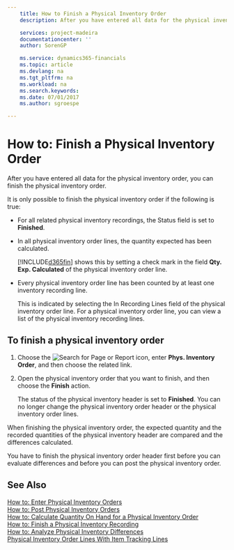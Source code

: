 ```yaml
---
    title: How to Finish a Physical Inventory Order
    description: After you have entered all data for the physical inventory order, you can finish the physical inventory order.

    services: project-madeira 
    documentationcenter: ''
    author: SorenGP

    ms.service: dynamics365-financials
    ms.topic: article
    ms.devlang: na
    ms.tgt_pltfrm: na
    ms.workload: na
    ms.search.keywords:
    ms.date: 07/01/2017
    ms.author: sgroespe

---
```

# How to: Finish a Physical Inventory Order
After you have entered all data for the physical inventory order, you can finish the physical inventory order.  

It is only possible to finish the physical inventory order if the following is true:  

- For all related physical inventory recordings, the Status field is set to **Finished**.  
- In all physical inventory order lines, the quantity expected has been calculated.  

    [!INCLUDE[d365fin](../../includes/d365fin_md.md)] shows this by setting a check mark in the field **Qty. Exp. Calculated** of the physical inventory order line.  

- Every physical inventory order line has been counted by at least one inventory recording line.  

    This is indicated by selecting the In Recording Lines field of the physical inventory order line. For a physical inventory order line, you can view a list of the physical inventory recording lines.  

## To finish a physical inventory order  

1.  Choose the ![Search for Page or Report](../../media/ui-search/search_small.png "Search for Page or Report icon") icon, enter **Phys. Inventory Order**, and then choose the related link.  
2.  Open the physical inventory order that you want to finish, and then choose the **Finish** action.  

    The status of the physical inventory header is set to **Finished**. You can no longer change the physical inventory order header or the physical inventory order lines.  

When finishing the physical inventory order, the expected quantity and the recorded quantities of the physical inventory header are compared and the differences calculated.  

You have to finish the physical inventory order header first before you can evaluate differences and before you can post the physical inventory order.  

## See Also  
 [How to: Enter Physical Inventory Orders](how-to-enter-physical-inventory-orders.md)   
 [How to: Post Physical Inventory Orders](how-to-post-physical-inventory-orders.md)   
 [How to: Calculate Quantity On Hand for a Physical Inventory Order](how-to-calculate-quantity-on-hand-for-a-physical-inventory-order.md)   
 [How to: Finish a Physical Inventory Recording](how-to-finish-a-physical-inventory-recording.md)   
 [How to: Analyze Physical Inventory Differences](how-to-analyze-physical-inventory-differences.md)   
 [Physical Inventory Order Lines With Item Tracking Lines](physical-inventory-order-lines-with-item-tracking-lines.md)
